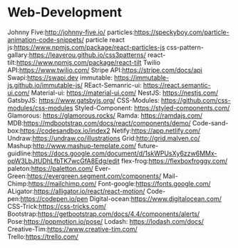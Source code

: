 # Web-Development
Johnny Five:http://johnny-five.io/
particles:https://speckyboy.com/particle-animation-code-snippets/
particle react js:https://www.npmjs.com/package/react-particles-js
css-pattern-gallary:https://leaverou.github.io/css3patterns/
react-tilt:https://www.npmjs.com/package/react-tilt
Twilio API:https://www.twilio.com/
Stripe API:https://stripe.com/docs/api
Swapi:https://swapi.dev
immutable: https://immutable-js.github.io/immutable-js/
REact-Semanric-ui: https://react.semantic-ui.com/
Material-ui: https://material-ui.com/
NestJS: https://nestjs.com/
GatsbyJS: https://www.gatsbyjs.org/
CSS-Modules: https://github.com/css-modules/css-modules
Styled-Component: https://styled-components.com/
Glamorous: https://glamorous.rocks/
Ramda: https://ramdajs.com/
MDB:https://mdbootstrap.com/docs/react/components/demo/
Code-sand-box:https://codesandbox.io/index2
Netify:https://app.netlify.com/
Undraw:https://undraw.co/illustrations
Grid:http://grid.malven.co/
Mashup:http://www.mashup-template.com/
future-guidline:https://docs.google.com/document/d/1skWPUsXy6zzw6MMx-opW3LbJtUDhLfbTK7wcGfA8Edg/edit
flex-frog:https://flexboxfroggy.com/
paleton:https://paletton.com/
Ever-Green:https://evergreen.segment.com/components/
Mail-Chimp:https://mailchimp.com/
Font-google:https://fonts.google.com/
ALigator:https://alligator.io/react/react-motion/
Code-pen:https://codepen.io/pen
Digital-ocean:https://www.digitalocean.com/
CSS-Trick:https://css-tricks.com/
Bootstrap:https://getbootstrap.com/docs/4.4/components/alerts/
Pose:https://popmotion.io/pose/
Lodash: https://lodash.com/docs/  
Creative-Tim:https://www.creative-tim.com/  
Trello:https://trello.com/ 
